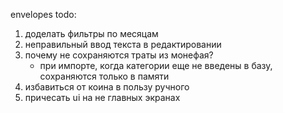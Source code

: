 envelopes todo:

1. доделать фильтры по месяцам
2. неправильный ввод текста в редактировании
2. почему не сохраняются траты из монефая?
   - при импорте, когда категории еще не введены в базу, сохраняются только в памяти
3. избавиться от коина в пользу ручного
4. причесать ui на не главных экранах

